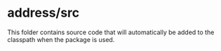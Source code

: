 # address/src

This folder contains source code that will automatically be added to the classpath when
the package is used.
